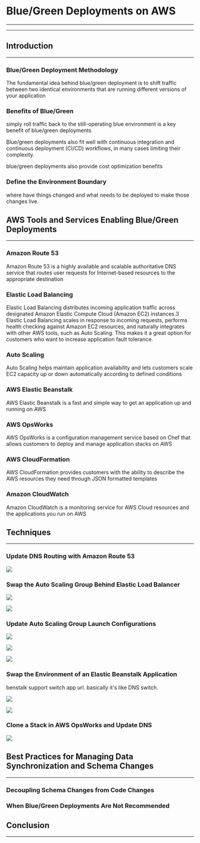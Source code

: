 # Blue/Green Deployments on AWS

---

---

## Introduction

---

### Blue/Green Deployment Methodology

The fundamental idea behind blue/green deployment is to shift traffic between two identical environments that are running different versions of your application

### Benefits of Blue/Green

simply roll traffic back to the still-operating blue environment is a key benefit of blue/green deployments

Blue/green deployments also fit well with continuous integration and continuous deployment \(CI/CD\) workflows, in many cases limiting their complexity.

blue/green deployments also provide cost optimization benefits

### Define the Environment Boundary

where have things changed and what needs to be deployed to make those changes live.

## AWS Tools and Services Enabling Blue/Green Deployments

---

### Amazon Route 53

Amazon Route 53 is a highly available and scalable authoritative DNS service that routes user requests for Internet-based resources to the appropriate destination

### Elastic Load Balancing

Elastic Load Balancing distributes incoming application traffic across designated Amazon Elastic Compute Cloud \(Amazon EC2\) instances.3 Elastic Load Balancing scales in response to incoming requests, performs health checking against Amazon EC2 resources, and naturally integrates with other AWS tools, such as Auto Scaling. This makes it a great option for customers who want to increase application fault tolerance.

### Auto Scaling

Auto Scaling helps maintain application availability and lets customers scale EC2 capacity up or down automatically according to defined conditions

### AWS Elastic Beanstalk

AWS Elastic Beanstalk is a fast and simple way to get an application up and running on AWS

### AWS OpsWorks

AWS OpsWorks is a configuration management service based on Chef that allows customers to deploy and manage application stacks on AWS

### AWS CloudFormation

AWS CloudFormation provides customers with the ability to describe the AWS resources they need through JSON formatted templates

### Amazon CloudWatch

Amazon CloudWatch is a monitoring service for AWS Cloud resources and the applications you run on AWS

## Techniques

---

### Update DNS Routing with Amazon Route 53

![](/assets/bgdnsswitch1.png)

### Swap the Auto Scaling Group Behind Elastic Load Balancer

![](/assets/bgautoscalinggroup1.png)

![](/assets/bgautoscaling2.png)

### Update Auto Scaling Group Launch Configurations

![](/assets/bgautoswitch1.png)

![](/assets/bgautoswitch2.png)

![](/assets/bgswithc3.png)

### Swap the Environment of an Elastic Beanstalk Application

benstalk support switch app url. basically it's like DNS switch.

![](/assets/bgswapurl1.png)

![](/assets/bgswapurl2.png)

### Clone a Stack in AWS OpsWorks and Update DNS

![](/assets/bgopsworks1.png)

## Best Practices for Managing Data Synchronization and Schema Changes

---

### Decoupling Schema Changes from Code Changes

### When Blue/Green Deployments Are Not Recommended

## Conclusion

---



